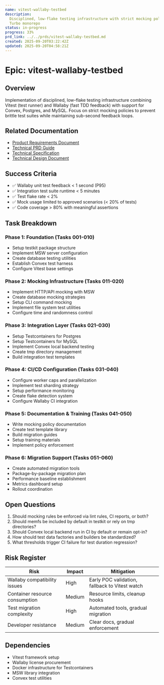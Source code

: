 ```yaml
---
name: vitest-wallaby-testbed
description:
  Disciplined, low-flake testing infrastructure with strict mocking policies for
  Turbo monorepo
status: in-progress
progress: 33%
prd_link: ../../prds/vitest-wallaby-testbed.md
created: 2025-09-20T03:22:42Z
updated: 2025-09-20T04:58:21Z
---
```


# Epic: vitest-wallaby-testbed

## Overview

Implementation of disciplined, low-flake testing infrastructure combining Vitest
(test runner) and Wallaby (fast TDD feedback) with support for Convex, Postgres,
and MySQL. Focus on strict mocking policies to prevent brittle test suites while
maintaining sub-second feedback loops.

## Related Documentation

- [Product Requirements Document](../../prds/vitest-wallaby-testbed.md)
- [Technical PRD Guide](../../../../docs/guides/vitest-wallaby-prd.md)
- [Technical Specification](../../../../docs/guides/vitest-wallaby-spec.md)
- [Technical Design Document](../../../../docs/guides/vitest-wallaby-tdd.md)

## Success Criteria

- ✅ Wallaby unit test feedback < 1 second (P95)
- ✅ Integration test suite runtime < 5 minutes
- ✅ Test flake rate < 2%
- ✅ Mock usage limited to approved scenarios (< 20% of tests)
- ✅ Code coverage > 80% with meaningful assertions

## Task Breakdown

### Phase 1: Foundation (Tasks 001-010)

- Setup testkit package structure
- Implement MSW server configuration
- Create database testing utilities
- Establish Convex test harness
- Configure Vitest base settings

### Phase 2: Mocking Infrastructure (Tasks 011-020)

- Implement HTTP/API mocking with MSW
- Create database mocking strategies
- Setup CLI command mocking
- Implement file system test utilities
- Configure time and randomness control

### Phase 3: Integration Layer (Tasks 021-030)

- Setup Testcontainers for Postgres
- Setup Testcontainers for MySQL
- Implement Convex local backend testing
- Create tmp directory management
- Build integration test templates

### Phase 4: CI/CD Configuration (Tasks 031-040)

- Configure worker caps and parallelization
- Implement test sharding strategy
- Setup performance monitoring
- Create flake detection system
- Configure Wallaby CI integration

### Phase 5: Documentation & Training (Tasks 041-050)

- Write mocking policy documentation
- Create test template library
- Build migration guides
- Setup training materials
- Implement policy enforcement

### Phase 6: Migration Support (Tasks 051-060)

- Create automated migration tools
- Package-by-package migration plan
- Performance baseline establishment
- Metrics dashboard setup
- Rollout coordination

## Open Questions

1. Should mocking rules be enforced via lint rules, CI reports, or both?
2. Should memfs be included by default in testkit or rely on tmp directories?
3. Should Convex local backend run in CI by default or remain opt-in?
4. How should test data factories and builders be standardized?
5. What thresholds trigger CI failure for test duration regression?

## Risk Register

| Risk                           | Impact | Mitigation                                     |
| ------------------------------ | ------ | ---------------------------------------------- |
| Wallaby compatibility issues   | High   | Early POC validation, fallback to Vitest watch |
| Container resource consumption | Medium | Resource limits, cleanup hooks                 |
| Test migration complexity      | High   | Automated tools, gradual migration             |
| Developer resistance           | Medium | Clear docs, gradual enforcement                |

## Dependencies

- Vitest framework setup
- Wallaby license procurement
- Docker infrastructure for Testcontainers
- MSW library integration
- Convex test utilities
